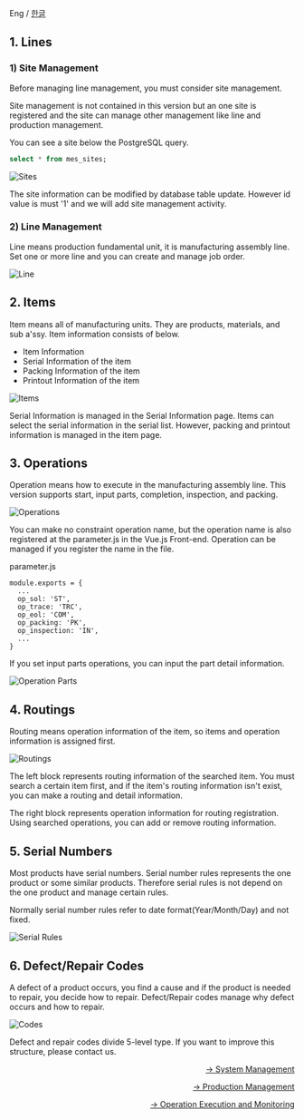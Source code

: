 Eng / [한글](./manual_mdm.ko-KR.md)

## 1. Lines

### 1) Site Management

Before managing line management, you must consider site management.

Site management is not contained in this version but an one site is registered and the site can manage other management like line and production management.

You can see a site below the PostgreSQL query.

```SQL
select * from mes_sites;
```

![Sites](./images/s101.png)

The site information can be modified by database table update. However id value is must '1' and we will add site management activity.

### 2) Line Management

Line means production fundamental unit, it is manufacturing assembly line. Set one or more line and you can create and manage job order.

![Line](./images/s102.png)

## 2. Items

Item means all of manufacturing units. They are products, materials, and sub a'ssy. Item information consists of below.

+ Item Information
+ Serial Information of the item
+ Packing Information of the item
+ Printout Information of the item

![Items](./images/s103.png)

Serial Information is managed in the Serial Information page. Items can select the serial information in the serial list. However, packing and printout information is managed in the item page.

## 3. Operations

Operation means how to execute in the manufacturing assembly line. This version supports start, input parts, completion, inspection, and packing.

![Operations](./images/s104.png)

You can make no constraint operation name, but the operation name is also registered at the parameter.js in the Vue.js Front-end. Operation can be managed if you register the name in the file.

parameter.js

```
module.exports = {
  ...
  op_sol: 'ST',
  op_trace: 'TRC',
  op_eol: 'COM',
  op_packing: 'PK',
  op_inspection: 'IN',
  ...
}
```

If you set input parts operations, you can input the part detail information. 

![Operation Parts](./images/s105.png)


## 4. Routings

Routing means operation information of the item, so items and operation information is assigned first.

![Routings](./images/s106.png)

The left block represents routing information of the searched item. You must search a certain item first, and if the item's routing information isn't exist, you can make a routing and detail information.

The right block represents operation information for routing registration. Using searched operations, you can add or remove routing information.


## 5. Serial Numbers

Most products have serial numbers. Serial number rules represents the one product or some similar products. Therefore serial rules is not depend on the one product and manage certain rules.

Normally serial number rules refer to date format(Year/Month/Day) and not fixed.

![Serial Rules](./images/s107.png)


## 6. Defect/Repair Codes

A defect of a product occurs, you find a cause and if the product is needed to repair, you decide how to repair. Defect/Repair codes manage why defect occurs and how to repair.

![Codes](./images/s108.png)

Defect and repair codes divide 5-level type. If you want to improve this structure, please contact us.

<div style="text-align:right">
    <p><a href='./manual_system_mgmt.md'>→ System Management</a></p>
    <p><a href='./manual_production_mgmt.md'>→ Production Management</a></p>
    <p><a href='./manual_operation_exec.md'>→ Operation Execution and Monitoring</a></p>
</div>